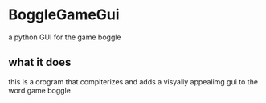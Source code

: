 # BoggleGameGui
a python GUI for the game boggle


## what it does

this is a orogram that compiterizes and adds a visyally appealimg gui to the word game boggle

